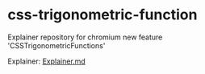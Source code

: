 # css-trigonometric-function
Explainer repository for chromium new feature 'CSSTrigonometricFunctions'

Explainer: [Explainer.md](Explainer.md)
